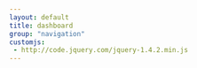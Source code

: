 ```yaml
---
layout: default
title: dashboard
group: "navigation"
customjs:
 - http://code.jquery.com/jquery-1.4.2.min.js
---
```

<div class="fixed">

<script>
var mypanel = $.jsPanel({
	paneltype: {
        type: 'modal',
        mode: 'default'
    },
    selector: "#o-selector .panel-body",
    position: "center",
    title:    "Trying to get the bootstrap to apply itself",
    bootstrap: "danger",
});

$("#button_1").click(function() {
    mypanel.content.append('<button id="button_2" type="button" class="btn btn-primary">a rock super star</button>')
})

mypanel.content.append('<button id="button_1" type="button" class="btn btn-primary">So you want to be</button>')
</script>
</div>
